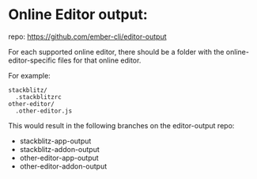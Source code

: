 # Online Editor output:

repo: https://github.com/ember-cli/editor-output

For each supported online editor, there should be a folder
with the online-editor-specific files for that online editor.

For example:

```
stackblitz/
  .stackblitzrc
other-editor/
  .other-editor.js
```

This would result in the following branches on the
editor-output repo:

- stackblitz-app-output
- stackblitz-addon-output
- other-editor-app-output
- other-editor-addon-output
